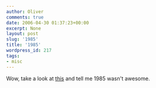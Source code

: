 ```yaml
---
author: Oliver
comments: true
date: 2006-04-30 01:37:23+00:00
excerpt: None
layout: post
slug: '1985'
title: '1985'
wordpress_id: 217
tags:
- misc
---
```


Wow, take a look at <a href="http://en.wikipedia.org/wiki/Hot_100_number-one_hits_of_1985_%28USA%29">this</a> and tell me 1985 wasn't awesome.
